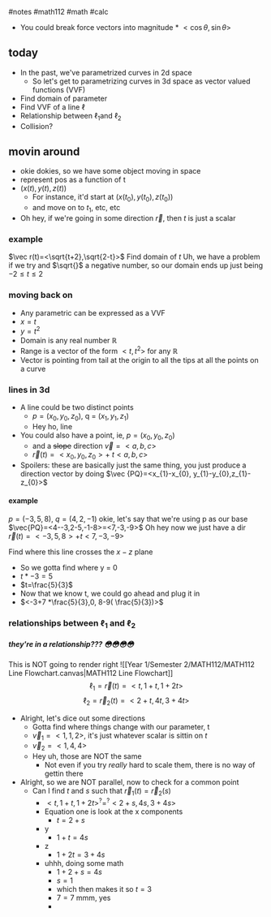 #notes #math112 #math #calc


- You could break force vectors into magnitude *  $<\cos{\theta},\sin{\theta}>$

## today
- In the past, we've parametrized curves in 2d space
	- So let's get to parametrizing curves in 3d space as vector valued functions (VVF)
- Find domain of parameter
- Find VVF of a line $\ell$ 
- Relationship between $\ell_{1}$and $\ell_{2}$
- Collision?




## movin around
- okie dokies, so we have some object moving in space
- represent pos as a function of t
- $(x(t),y(t),z(t))$
	- For instance, it'd start at $(x(t_{0}),y(t_{0}),z(t_{0}))$
	- and move on to $t_{1}$, etc, etc
- Oh hey, if we're going in some direction $\vec r$, then $t$ is just a scalar


### example
$\vec r(t)=<\sqrt{t+2},\sqrt{2-t}>$
Find domain of $t$
Uh, we have a problem if we try and $\sqrt{}$ a negative number, so our domain ends up just being $-2 \leq t \leq 2$ 


### moving back on
- Any parametric can be expressed as a VVF
- $x=t$
- $y=t^{2}$
- Domain is any real number $\mathbb{R}$ 
- Range is a vector of the form $<t,t^{2}>$ for any $\mathbb{R}$  
- Vector is pointing from tail at the origin to all the tips at all the points on a curve


### lines in 3d
- A line could be two distinct points
	- $p=(x_{0},y_{0},z_{0})$, q = $(x_{1},y_{1},z_{1})$
	- Hey ho, line
- You could also have a point, ie, $p=(x_{0},y_{0},z_{0})$
	- and a ~~slope~~ direction $\vec v = <a,b,c>$
	- $\vec r (t)=<x_{0},y_{0},z_{0}> + \ t<a,b,c>$
- Spoilers: these are basically just the same thing, you just produce a direction vector by doing $\vec {PQ}=<x_{1}-x_{0}, y_{1}-y_{0},z_{1}-z_{0}>$


#### example
$p = (-3,5,8)$, $q=(4,2,-1)$
okie, let's say that we're using p as our base
$\vec{PQ}=<4--3,2-5,-1-8>=<7,-3,-9>$ 
Oh hey now we just have a dir
$\vec r(t)=<-3,5,8> + t<7,-3,-9>$

Find where this line crosses the $x-z$ plane
- So we gotta find where y = 0
- $t*-3=5$
- $t=\frac{5}{3}$
- Now that we know t, we could go ahead and plug it in
- $<-3+7 *\frac{5}{3},0, 8-9( \frac{5}{3})>$


### relationships between $\ell_{1}$ and $\ell_{2}$
##### they're in a relationship??? 😳😳😳😳
This is NOT going to render right
![[Year 1/Semester 2/MATH112/MATH112 Line Flowchart.canvas|MATH112 Line Flowchart]]
$$\ell_{1}= \vec r (t) = <t, 1+t, 1+2t>$$
$$\ell_{2}= \vec r_{2}(t) = <2+t, 4t, 3+4t>$$
- Alright, let's dice out some directions
	- Gotta find where things change with our parameter, t
	- $\vec v_{1}=<1,1,2>$, it's just whatever scalar is sittin on $t$
	- $\vec v_{2}= <1,4,4>$
	- Hey uh, those are NOT the same
		- Not even if you try *really* hard to scale them, there is no way of gettin there
- Alright, so we are NOT parallel, now to check for a common point
	- Can I find $t$ and $s$ such that $\vec r_{1}(t)=\vec r_{2}(s)$
		- $<t,1+t,1+2t> ^{?}=^{?}<2+s,4s,3+4s>$
		- Equation one is look at the x components
			- $t=2+s$
		- y
			- $1+t = 4s$
		- z
			- $1+2t=3+4s$
		- uhhh, doing some math
			- $1+2+s = 4s$
			- $s=1$
			- which then makes it so $t=3$
			- $7=7$ mmm, yes
			- 